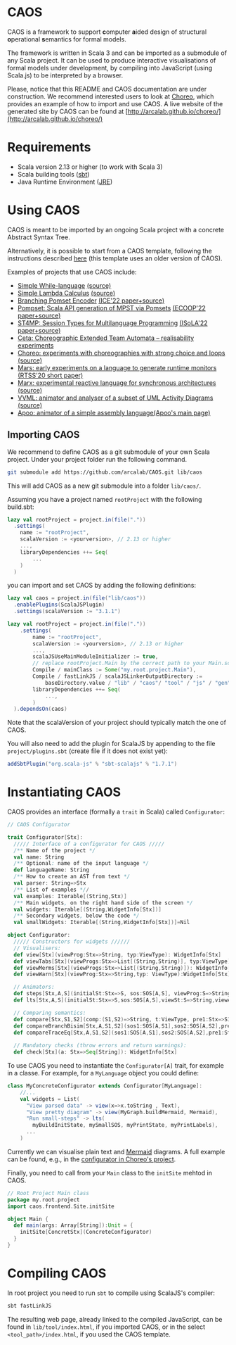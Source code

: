 # CAOS

CAOS is a framework to support **c**omputer **a**ided design of 
structural **o**perational **s**emantics for formal models.

The framework is written in Scala 3 and can be imported as a submodule of any Scala project.
It can be used to produce interactive visualisations of formal models under development, 
by compiling into JavaScript (using Scala.js) to be interpreted by a browser.

Please, notice that this README and CAOS documentation are under construction. 
We recommend interested users to look at [Choreo](https://github.com/arcalab/choreo), 
which provides an example of how to import and use CAOS. 
A live website of the generated site by CAOS can be found at 
[http://arcalab.github.io/choreo/](http://arcalab.github.io/choreo/) 

# Requirements

* Scala version 2.13 or higher (to work with Scala 3)
* Scala building tools ([sbt](https://www.scala-sbt.org)) 
* Java Runtime Environment ([JRE](https://www.java.com/en/download/))  

# Using CAOS

CAOS is meant to be imported by an ongoing Scala project with a concrete Abstract Syntax Tree.

Alternatively, it is possible to start from a CAOS template, following the instructions described [here](https://github.com/arcalab/caos.g8) (this template uses an older version of CAOS).

Examples of projects that use CAOS include:

 - [Simple While-language](https://cister-labs.github.io/whilelang-scala/) [(source)](https://github.com/cister-labs/whilelang-scala)
 - [Simple Lambda Calculus](http://arcalab.github.io/lambda-caos) [(source)](https://github.com/arcalab/lambda-caos)
 - [Branching Pomset Encoder](http://lmf.di.uminho.pt/b-pomset/) [(ICE'22 paper+source)](https://jose.proenca.org/publication/edixhoven-branching-2022/)
 - [Pompset: Scala API generation of MPST via Pomsets](http://lmf.di.uminho.pt/pompset) [(ECOOP'22 paper+source)](https://jose.proenca.org/publication/cledou-apigeneration-2022/)
 - [ST4MP: Session Types for Multilanguage Programming](http://lmf.di.uminho.pt/st4mp/) [(ISoLA'22 paper+source)](https://jose.proenca.org/publication/jongmans-st4mp-2022/)
 - [Ceta: Choreographic Extended Team Automata – realisability experiments](http://lmf.di.uminho.pt/ceta)
 - [Choreo: experiments with choreographies with strong choice and loops](http://arcalab.github.io/choreo/) [(source)](https://github.com/arcalab/choreo)
 - [Mars: early experiments on a language to generate runtime monitors](https://mars-language.bitbucket.io) [(RTSS'20 short paper)](https://jose.proenca.org/publication/nandi-dsl-2020/)
 - [Marx: experimental reactive language for synchronous architectures](http://lmf.di.uminho.pt/marx/) [(source)](https://github.com/arcalab/marx)
 - [VVML: animator and analyser of a subset of UML Activity Diagrams](https://cister-labs.github.io/coreVVML/) [(source)](https://github.com/cister-labs/coreVVML/)
 - [Apoo: animator of a simple assembly language](https://cister-labs.github.io/apoo)[(Apoo's main page)](https://www.dcc.fc.up.pt/~rvr/naulas/apoo/)


## Importing CAOS

We recommend to define CAOS as a git submodule of your own Scala project.
Under your project folder run the following command. 

```bash 
git submodule add https://github.com/arcalab/CAOS.git lib/caos
```

This will add CAOS as a new git submodule into a folder `lib/caos/`.

Assuming you have a project named `rootProject` with the following build.sbt:
```scala
lazy val rootProject = project.in(file("."))
  .settings(
    name := "rootProject",
    scalaVersion := <yourversion>, // 2.13 or higher
    ...,
    libraryDependencies ++= Seq(
        ...
    )
  )
```
you can import and set CAOS by adding the following definitions:

```scala
lazy val caos = project.in(file("lib/caos"))
  .enablePlugins(ScalaJSPlugin)
  .settings(scalaVersion := "3.1.1")

lazy val rootProject = project.in(file("."))
    .settings(
        name := "rootProject",
        scalaVersion := <yourversion>, // 2.13 or higher
        ...,
        scalaJSUseMainModuleInitializer := true,
        // replace rootProject.Main by the correct path to your Main.scala class
        Compile / mainClass := Some("my.root.project.Main"),
        Compile / fastLinkJS / scalaJSLinkerOutputDirectory := 
            baseDirectory.value / "lib" / "caos"/ "tool" / "js" / "gen",
        libraryDependencies ++= Seq(
            ...,
        )
  ).dependsOn(caos)
```

Note that the scalaVersion of your project should typically match the one of CAOS.

You will also need to add the plugin for ScalaJS by appending to the file `project/plugins.sbt` (create file if it does not exist yet):

```scala
addSbtPlugin("org.scala-js" % "sbt-scalajs" % "1.7.1")
```

# Instantiating CAOS

CAOS provides an interface (formally a `trait` in Scala) called `Configurator`:

```scala
// CAOS Configurator 

trait Configurator[Stx]:
  ///// Interface of a configurator for CAOS /////
  /** Name of the project */
  val name: String
  /** Optional: name of the input language */
  def languageName: String
  /** How to create an AST from text */
  val parser: String=>Stx
  /** List of examples *//
  val examples: Iterable[(String,Stx)]
  /** Main widgets, on the right hand side of the screen */
  val widgets: Iterable[(String,WidgetInfo[Stx])]
  /** Secondary widgets, below the code */
  val smallWidgets: Iterable[(String,WidgetInfo[Stx])]=Nil

object Configurator:
  ///// Constructors for widgets //////
  // Visualisers:
  def view[Stx](viewProg:Stx=>String, typ:ViewType): WidgetInfo[Stx]
  def viewTabs[Stx](viewProgs:Stx=>List[(String,String)], typ:ViewType): WidgetInfo[Stx]
  def viewMerms[Stx](viewProgs:Stx=>List[(String,String)]): WidgetInfo[Stx]
  def viewWarn[Stx](viewProg:Stx=>String,typ: ViewType):WidgetInfo[Stx]

  // Animators:
  def steps[Stx,A,S](initialSt:Stx=>S, sos:SOS[A,S], viewProg:S=>String, typ:ViewType): WidgetInfo[Stx]
  def lts[Stx,A,S](initialSt:Stx=>S,sos:SOS[A,S],viewSt:S=>String,viewAct:A=>String,maxSt:Int=80): WidgetInfo[Stx]

  // Comparing semantics:
  def compare[Stx,S1,S2](comp:(S1,S2)=>String, t:ViewType, pre1:Stx=>S1, pre2:Stx=>S2): WidgetInfo[Stx]
  def compareBranchBisim[Stx,A,S1,S2](sos1:SOS[A,S1],sos2:SOS[A,S2],pre1:Stx=>S1,pre2:Stx=>S2): WidgetInfo[Stx]
  def compareTraceEq[Stx,A,S1,S2](sos1:SOS[A,S1],sos2:SOS[A,S2],pre1:Stx=>S1,pre2:Stx=>S2): WidgetInfo[Stx]
  
  // Mandatory checks (throw errors and return warnings):
  def check[Stx](a: Stx=>Seq[String]): WidgetInfo[Stx]
```
To use CAOS you need to instantiate the `Configurator[A]` trait, 
for example in a classe. For example, for a `MyLanguage` object you could define:
```scala 
class MyConcreteConfigurator extends Configurator[MyLanguage]: 
    //...
    val widgets = List(
      "View parsed data" -> view(x=>x.toString , Text),
      "View pretty diagram" -> view(MyGraph.buildMermaid, Mermaid),
      "Run small-steps" -> lts(
        myBuildInitState, mySmallSOS, myPrintState, myPrintLabels),
      ...
    )
```

Currently we can visualise plain text and [Mermaid](https://mermaid-js.github.io) diagrams.
A full example can be found, e.g., in the [configurator in Choreo's project](https://github.com/arcalab/choreo/blob/8e5cb787595da87266956741bc77c72dac7eab9a/src/main/scala/choreo/frontend/ChoreoSOSme.scala).



Finally, you need to call from your `Main` class to the `initSite` mehtod in CAOS. 

```scala 
// Root Project Main class 
package my.root.project
import caos.frontend.Site.initSite

object Main {
  def main(args: Array[String]):Unit = {
    initSite[ConcretStx](ConcreteConfigurator)
  }
}
```

# Compiling CAOS

In root project you need to run `sbt` to compile using ScalaJS's compiler:

```bash
sbt fastLinkJS
```

The resulting web page, already linked to the compiled JavaScript, can be found in 
`lib/tool/index.html`, if you imported CAOS, or in the select `<tool_path>/index.html`, 
if you used the CAOS template.
